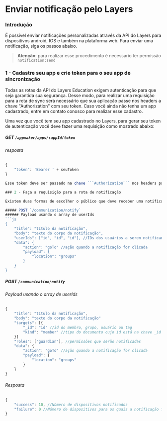 
# Enviar notificação pelo Layers

### Introdução

É possível enviar notificações personalizadas através da API do Layers para dispositivos android, IOS e também na plataforma web. Para enviar uma notificação, siga os passos abaixo.

> **Atenção**: para realizar esse procedimento é necessário ter permissão ```notification:send```

### 1 - Cadastre seu app e crie token para o seu app de sincronização

Todas as rotas da API do Layers Education exigem autenticação para que seja garantida sua segurança. Desse modo, para realizar uma requisição para a rota de sync será necessário que sua aplicação passe nos headers a chave "Authorization" com seu token. Caso você ainda não tenha um app cadastrado, entre em contato conosco para realizar esse cadastro. 

Uma vez que você tem seu app cadastrado no Layers, para gerar seu token de autenticação você deve fazer uma requisição como mostrado abaixo:

##### **GET** `/appmaker/apps/:appId/token`
###### resposta
```js
{
    "token": 'Bearer ' + seuToken
}

Esse token deve ser passado na chave ```Authorization``` nos headers para realizar a requisição para a rota de notificação.

### 2 - Faça a requisição para a rota de notificação

Existem duas formas de escolher o público que deve receber uma notificação: passar a chave ```userIds``` com os ids dos usuários que devem ser notificados em um array ou passar a chave ```targets``` contendo um lista de objetos e a chave ```roles``` contendo quais permissões um usuário que se encaixe nos targets deve ter para receber aquela notificação.

##### POST `/communication/notify`
###### Payload usando o array de userIds
```js
{
    "title": "título da notifícação",
    "body": "texto do corpo da notificação",
    "userIds": ["id", "id", "id"], //IDs dos usuários a serem notificados
    "data": {
        "action": "goTo" //ação quando a notificação for clicada
        "payload": {
            "location": "groups"
        }
    }
}
```

##### POST `/communication/notify`
###### Payload usando o array de userIds
```js
{
    "title": "título da notificação",
    "body": "texto do corpo da notificação"
    "targets": [{
        "_id": "id" //id do membro, grupo, usuário ou tag
        "kind": "member" //tipo do documento cujo id está na chave _id
    }]
    "roles": ["guardian"], //permissões que serão notificadas
    "data": {
        "action": "goTo" //ação quando a notificação for clicada
        "payload": {
            "location": "groups"
        }
    }
}
```


###### Resposta

```js
{
    "success": 10, //Número de dispositivos notificados
    "failure": 0 //Número de dispositivos para os quais a notificação falhou
}
```